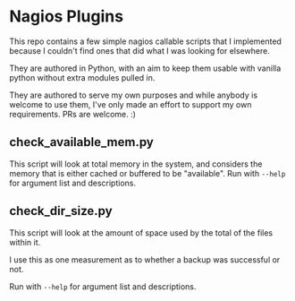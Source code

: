 # Nagios Plugins

This repo contains a few simple nagios callable scripts that I implemented because I couldn't
find ones that did what I was looking for elsewhere.

They are authored in Python, with an aim to keep them usable with vanilla python without extra
modules pulled in.

They are authored to serve my own purposes and while anybody is welcome to use them, I've only 
made an effort to support my own requirements.  PRs are welcome.  :)

## check_available_mem.py

This script will look at total memory in the system, and considers the memory that is either 
cached or buffered to be "available".  Run with `--help` for argument list and descriptions.

## check_dir_size.py

This script will look at the amount of space used by the total of the files within it.

I use this as one measurement as to whether a backup was successful or not.

Run with `--help` for argument list and descriptions.
